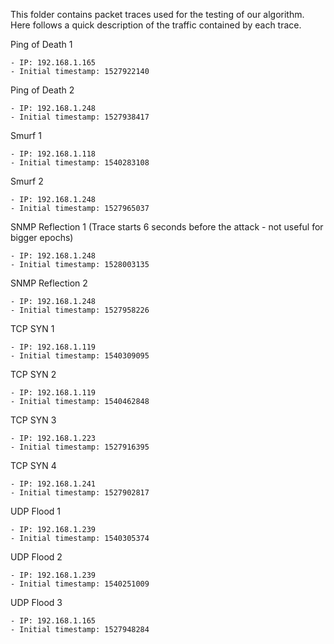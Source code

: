 This folder contains packet traces used for the testing of our algorithm. Here follows a quick description of the traffic contained by each trace.

Ping of Death 1

	- IP: 192.168.1.165
	- Initial timestamp: 1527922140	

Ping of Death 2

	- IP: 192.168.1.248
	- Initial timestamp: 1527938417

Smurf 1

	- IP: 192.168.1.118
	- Initial timestamp: 1540283108

Smurf 2

	- IP: 192.168.1.248
	- Initial timestamp: 1527965037

SNMP Reflection 1 (Trace starts 6 seconds before the attack - not useful for bigger epochs)

	- IP: 192.168.1.248
	- Initial timestamp: 1528003135

SNMP Reflection 2

	- IP: 192.168.1.248
	- Initial timestamp: 1527958226

TCP SYN 1

	- IP: 192.168.1.119
	- Initial timestamp: 1540309095

TCP SYN 2

	- IP: 192.168.1.119
	- Initial timestamp: 1540462848

TCP SYN 3

	- IP: 192.168.1.223
	- Initial timestamp: 1527916395

TCP SYN 4

	- IP: 192.168.1.241
	- Initial timestamp: 1527902817

UDP Flood 1

	- IP: 192.168.1.239
	- Initial timestamp: 1540305374

UDP Flood 2

	- IP: 192.168.1.239
	- Initial timestamp: 1540251009

UDP Flood 3

	- IP: 192.168.1.165
	- Initial timestamp: 1527948284